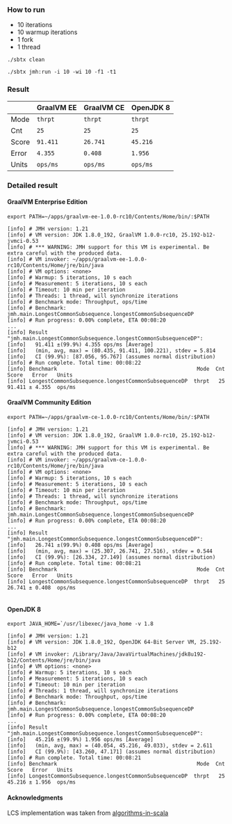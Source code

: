 

### How to run
* 10 iterations
* 10 warmup iterations
* 1 fork
* 1 thread

`./sbtx clean`

`./sbtx jmh:run -i 10 -wi 10 -f1 -t1`

### Result
| | GraalVM EE | GraalVM CE | OpenJDK 8 |
| --- | --- | --- | --- |
| Mode | `thrpt` | `thrpt` | `thrpt` |
| Cnt | `25` | `25` | `25` |
| Score | `91.411` | `26.741` | `45.216` |
| Error | `4.355` | `0.408` | `1.956` |
| Units | `ops/ms` | `ops/ms` | `ops/ms` |

### Detailed result
#### GraalVM Enterprise Edition
`export PATH=~/apps/graalvm-ee-1.0.0-rc10/Contents/Home/bin/:$PATH`

```
[info] # JMH version: 1.21
[info] # VM version: JDK 1.8.0_192, GraalVM 1.0.0-rc10, 25.192-b12-jvmci-0.53
[info] # *** WARNING: JMH support for this VM is experimental. Be extra careful with the produced data.
[info] # VM invoker: ~/apps/graalvm-ee-1.0.0-rc10/Contents/Home/jre/bin/java
[info] # VM options: <none>
[info] # Warmup: 5 iterations, 10 s each
[info] # Measurement: 5 iterations, 10 s each
[info] # Timeout: 10 min per iteration
[info] # Threads: 1 thread, will synchronize iterations
[info] # Benchmark mode: Throughput, ops/time
[info] # Benchmark: jmh.main.LongestCommonSubsequence.longestCommonSubsequenceDP
[info] # Run progress: 0.00% complete, ETA 00:08:20
...
[info] Result "jmh.main.LongestCommonSubsequence.longestCommonSubsequenceDP":
[info]   91.411 ±(99.9%) 4.355 ops/ms [Average]
[info]   (min, avg, max) = (80.435, 91.411, 100.221), stdev = 5.814
[info]   CI (99.9%): [87.056, 95.767] (assumes normal distribution)
[info] # Run complete. Total time: 00:08:22
[info] Benchmark                                             Mode  Cnt   Score   Error   Units
[info] LongestCommonSubsequence.longestCommonSubsequenceDP  thrpt   25  91.411 ± 4.355  ops/ms
```

#### GraalVM Community Edition
`export PATH=~/apps/graalvm-ce-1.0.0-rc10/Contents/Home/bin/:$PATH`

```
[info] # JMH version: 1.21
[info] # VM version: JDK 1.8.0_192, GraalVM 1.0.0-rc10, 25.192-b12-jvmci-0.53
[info] # *** WARNING: JMH support for this VM is experimental. Be extra careful with the produced data.
[info] # VM invoker: ~/apps/graalvm-ce-1.0.0-rc10/Contents/Home/jre/bin/java
[info] # VM options: <none>
[info] # Warmup: 5 iterations, 10 s each
[info] # Measurement: 5 iterations, 10 s each
[info] # Timeout: 10 min per iteration
[info] # Threads: 1 thread, will synchronize iterations
[info] # Benchmark mode: Throughput, ops/time
[info] # Benchmark: jmh.main.LongestCommonSubsequence.longestCommonSubsequenceDP
[info] # Run progress: 0.00% complete, ETA 00:08:20
...
[info] Result "jmh.main.LongestCommonSubsequence.longestCommonSubsequenceDP":
[info]   26.741 ±(99.9%) 0.408 ops/ms [Average]
[info]   (min, avg, max) = (25.307, 26.741, 27.516), stdev = 0.544
[info]   CI (99.9%): [26.334, 27.149] (assumes normal distribution)
[info] # Run complete. Total time: 00:08:21
[info] Benchmark                                             Mode  Cnt   Score   Error   Units
[info] LongestCommonSubsequence.longestCommonSubsequenceDP  thrpt   25  26.741 ± 0.408  ops/ms


```

#### OpenJDK 8
``export JAVA_HOME=`/usr/libexec/java_home -v 1.8``

```
[info] # JMH version: 1.21
[info] # VM version: JDK 1.8.0_192, OpenJDK 64-Bit Server VM, 25.192-b12
[info] # VM invoker: /Library/Java/JavaVirtualMachines/jdk8u192-b12/Contents/Home/jre/bin/java
[info] # VM options: <none>
[info] # Warmup: 5 iterations, 10 s each
[info] # Measurement: 5 iterations, 10 s each
[info] # Timeout: 10 min per iteration
[info] # Threads: 1 thread, will synchronize iterations
[info] # Benchmark mode: Throughput, ops/time
[info] # Benchmark: jmh.main.LongestCommonSubsequence.longestCommonSubsequenceDP
[info] # Run progress: 0.00% complete, ETA 00:08:20
...
[info] Result "jmh.main.LongestCommonSubsequence.longestCommonSubsequenceDP":
[info]   45.216 ±(99.9%) 1.956 ops/ms [Average]
[info]   (min, avg, max) = (40.054, 45.216, 49.033), stdev = 2.611
[info]   CI (99.9%): [43.260, 47.171] (assumes normal distribution)
[info] # Run complete. Total time: 00:08:21
[info] Benchmark                                             Mode  Cnt   Score   Error   Units
[info] LongestCommonSubsequence.longestCommonSubsequenceDP  thrpt   25  45.216 ± 1.956  ops/ms
```


#### Acknowledgments
LCS implementation was taken from [algorithms-in-scala](https://github.com/jianwu-github/algorithms-in-scala)